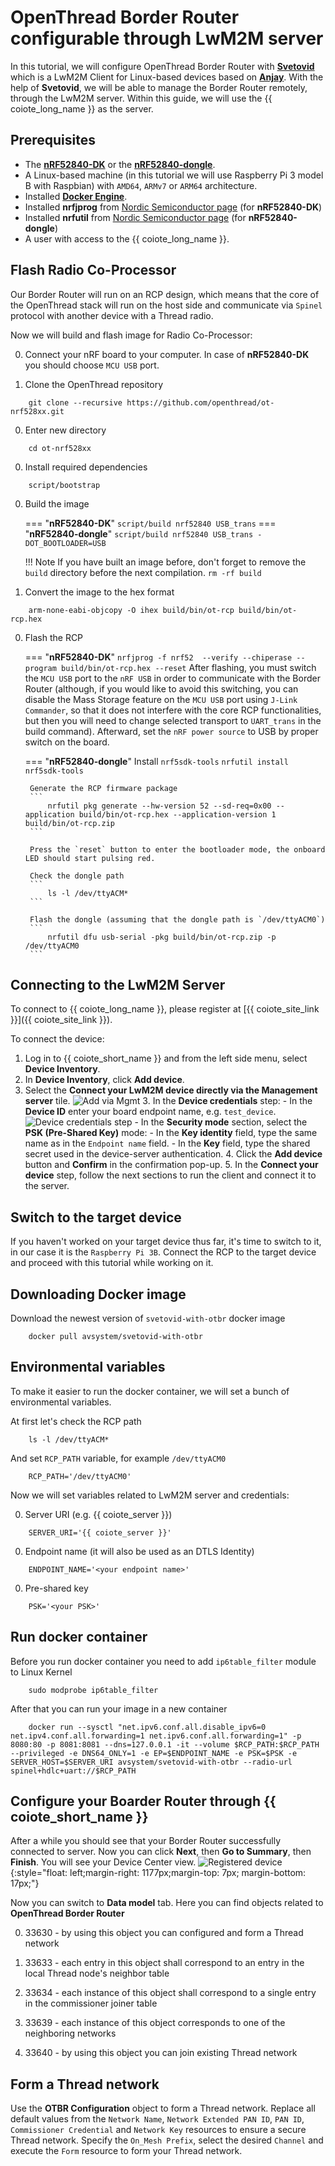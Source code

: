 # OpenThread Border Router configurable through LwM2M server

In this tutorial, we will configure OpenThread Border Router with [**Svetovid**](https://github.com/AVSystem/Svetovid-raspberry-client) which is a LwM2M Client for Linux-based devices based on [**Anjay**](https://anjay.io).
With the help of **Svetovid**, we will be able to manage the Border Router remotely, through the LwM2M server. Within this guide, we will use the {{ coiote_long_name }} as the server.

## Prerequisites

- The [**nRF52840-DK**](https://www.nordicsemi.com/Products/Development-hardware/nrf52840-dk) or the [**nRF52840-dongle**](https://www.nordicsemi.com/Products/Development-hardware/nrf52840-dongle).
- A Linux-based machine (in this tutorial we will use Raspberry Pi 3 model B with Raspbian) with `AMD64`, `ARMv7` or `ARM64` architecture.
- Installed [**Docker Engine**](https://docs.docker.com/engine/install/).
- Installed **nrfjprog** from [Nordic Semiconductor page](https://www.nordicsemi.com/Products/Development-tools/nrf-command-line-tools/download) (for **nRF52840-DK**)
- Installed **nrfutil** from [Nordic Semiconductor page](https://www.nordicsemi.com/Products/Development-tools/nRF-Util) (for **nRF52840-dongle**)
- A user with access to the {{ coiote_long_name }}.

## Flash Radio Co-Processor

Our Border Router will run on an RCP design, which means that the core of the OpenThread stack will run on the host side and communicate via `Spinel` protocol with another device with a Thread radio.

Now we will build and flash image for Radio Co-Processor:

0. Connect your nRF board to your computer. In case of **nRF52840-DK** you should choose `MCU USB` port.

0. Clone the OpenThread repository
```
    git clone --recursive https://github.com/openthread/ot-nrf528xx.git
```

0. Enter new directory
```
    cd ot-nrf528xx
```

0. Install required dependencies
```
    script/bootstrap
```

0. Build the image

    === "**nRF52840-DK**"
        ```
            script/build nrf52840 USB_trans
        ```
    === "**nRF52840-dongle**"
        ```
            script/build nrf52840 USB_trans -DOT_BOOTLOADER=USB
        ```

    !!! Note
        If you have built an image before, don't forget to remove the `build` directory before the next compilation.
        ```
            rm -rf build
        ```

0. Convert the image to the hex format
```
    arm-none-eabi-objcopy -O ihex build/bin/ot-rcp build/bin/ot-rcp.hex
```

0. Flash the RCP

    === "**nRF52840-DK**"
        ```
            nrfjprog -f nrf52  --verify --chiperase --program build/bin/ot-rcp.hex --reset
        ```
        After flashing, you must switch the `MCU USB` port to the `nRF USB` in order to communicate with the Border Router (although, if you would like to avoid this switching, you can disable the Mass Storage feature on the `MCU USB` port using `J-Link Commander`, so that it does not interfere with the core RCP functionalities, but then you will need to change selected transport to `UART_trans` in the build command). Afterward, set the `nRF power source` to USB by proper switch on the board.

    === "**nRF52840-dongle**"
        Install `nrf5sdk-tools`
        ```
            nrfutil install nrf5sdk-tools
        ```

        Generate the RCP firmware package
        ```
            nrfutil pkg generate --hw-version 52 --sd-req=0x00 --application build/bin/ot-rcp.hex --application-version 1 build/bin/ot-rcp.zip
        ```

        Press the `reset` button to enter the bootloader mode, the onboard LED should start pulsing red.

        Check the dongle path
        ```
            ls -l /dev/ttyACM*
        ```

        Flash the dongle (assuming that the dongle path is `/dev/ttyACM0`)
        ```
            nrfutil dfu usb-serial -pkg build/bin/ot-rcp.zip -p /dev/ttyACM0
        ```

## Connecting to the LwM2M Server

To connect to {{ coiote_long_name }}, please register at [{{ coiote_site_link }}]({{ coiote_site_link }}).

To connect the device:

1. Log in to {{ coiote_short_name }} and from the left side menu, select **Device Inventory**.
2. In **Device Inventory**, click **Add device**.
3. Select the **Connect your LwM2M device directly via the Management server** tile.
       ![Add via Mgmt](images/mgmt_tile.png "Add via Mgmt")
    3. In the **Device credentials** step:
         - In the **Device ID** enter your board endpoint name, e.g. `test_device`.
             ![Device credentials step](images/add_mgmt_quick.png "Device credentials step")
         - In the **Security mode** section, select the **PSK (Pre-Shared Key)** mode:
              - In the **Key identity** field, type the same name as in the `Endpoint name` field.
              - In the **Key** field, type the shared secret used in the device-server authentication.
    4. Click the **Add device** button and **Confirm** in the confirmation pop-up.
    5. In the **Connect your device** step, follow the next sections to run the client and connect it to the server.

## Switch to the target device

If you haven't worked on your target device thus far, it's time to switch to it, in our case it is the `Raspberry Pi 3B`. Connect the RCP to the target device and proceed with this tutorial while working on it.

## Downloading Docker image

Download the newest version of `svetovid-with-otbr` docker image
```
    docker pull avsystem/svetovid-with-otbr
```

## Environmental variables

To make it easier to run the docker container, we will set a bunch of environmental variables.

At first let's check the RCP path
```
    ls -l /dev/ttyACM*
```

And set `RCP_PATH` variable, for example `/dev/ttyACM0`
```
    RCP_PATH='/dev/ttyACM0'
```

Now we will set variables related to LwM2M server and credentials:

0. Server URI (e.g. {{ coiote_server }})
```
    SERVER_URI='{{ coiote_server }}'
```

0. Endpoint name (it will also be used as an DTLS Identity)
```
    ENDPOINT_NAME='<your endpoint name>'
```

0. Pre-shared key
```
    PSK='<your PSK>'
```

## Run docker container

Before you run docker container you need to add `ip6table_filter` module to Linux Kernel
```
    sudo modprobe ip6table_filter
```

After that you can run your image in a new container
```
    docker run --sysctl "net.ipv6.conf.all.disable_ipv6=0 net.ipv4.conf.all.forwarding=1 net.ipv6.conf.all.forwarding=1" -p 8080:80 -p 8081:8081 --dns=127.0.0.1 -it --volume $RCP_PATH:$RCP_PATH --privileged -e DNS64_ONLY=1 -e EP=$ENDPOINT_NAME -e PSK=$PSK -e SERVER_HOST=$SERVER_URI avsystem/svetovid-with-otbr --radio-url spinel+hdlc+uart://$RCP_PATH
```

## Configure your Boarder Router through {{ coiote_short_name }}

After a while you should see that your Border Router successfully connected to server. Now you can click **Next**, then **Go to Summary**, then **Finish**. You will see your Device Center view.
![Registered device](images/registered_device.png "Registered device"){:style="float: left;margin-right: 1177px;margin-top: 7px; margin-bottom: 17px;"}

Now you can switch to **Data model** tab. Here you can find objects related to **OpenThread Border Router**

0. 33630 - by using this object you can configured and form a Thread network

0. 33633 - each entry in this object shall correspond to an entry in the local Thread node's neighbor table

0. 33634 - each instance of this object shall correspond to a single entry in the commissioner joiner table

0. 33639 - each instance of this object corresponds to one of the neighboring networks

0. 33640 - by using this object you can join existing Thread network

## Form a Thread network

Use the **OTBR Configuration** object to form a Thread network. Replace all default values from the `Network Name`, `Network Extended PAN ID`, `PAN ID`, `Commissioner Credential` and `Network Key` resources to ensure a secure Thread network. Specify the `On_Mesh Prefix`, select the desired `Channel` and execute the `Form` resource to form your Thread network.
